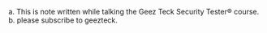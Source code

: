 a. This is note written while talking the Geez Teck Security Tester® course.
b. please subscribe to geezteck.

